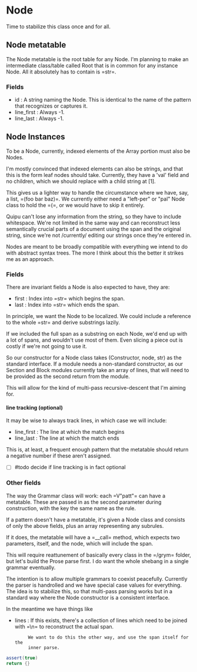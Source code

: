 # Node


  Time to stabilize this class once and for all. 


## Node metatable

  The Node metatable is the root table for any Node.  I'm planning to make
an intermediate class/table called Root that is in common for any instance
Node.  All it absolutely has to contain is =str=. 


### Fields

   - id :  A string naming the Node. 
           This is identical to the name of the pattern that recognizes
           or captures it.
   - line_first :  Always -1.
   - line_last  :  Always -1. 


## Node Instances

  To be a Node, currently, indexed elements of the Array portion must also be 
Nodes. 


I'm mostly convinced that indexed elements can also be strings, and that 
this is the form leaf nodes should take.  Currently, they have a 'val' field
and no children, which we should replace with a child string at [1].


This gives us a lighter way to handle the circumstance where we have, say,
a list, =(foo bar baz)=. We currently either need a "left-per" or "pal"
Node class to hold the =(=, or we would have to skip it entirely.


Quipu can't lose any information from the string, so they have to include
whitespace.  We're not limited in the same way and can reconstruct less 
semantically crucial parts of a document using the span and the original 
string, since we're not /currently/ editing our strings once they're
entered in.


Nodes are meant to be broadly compatible with everything we intend to
do with abstract syntax trees.  The more I think about this the better
it strikes me as an approach. 


### Fields

  There are invariant fields a Node is also expected to have, they are:
 
  - first :  Index into =str= which begins the span.
  - last  :  Index into =str= which ends the span.


In principle, we want the Node to be localized. We could include a 
reference to the whole =str= and derive substrings lazily.


If we included the full span as a substring on each Node, we'd end up
with a lot of spans, and wouldn't use most of them. Even slicing a piece
out is costly if we're not going to use it. 


So our constructor for a Node class takes (Constructor, node, str) as 
the standard interface.  If a module needs a non-standard constructor,
as our Section and Block modules currently take an array of lines, that
will need to be provided as the second return from the module. 


This will allow for the kind of multi-pass recursive-descent that I'm
aiming for. 


#### line tracking (optional)

It may be wise to always track lines, in which case we will include:


  - line_first :  The line at which the match begins
  - line_last  :  The line at which the match ends


This is, at least, a frequent enough pattern that the metatable should return
a negative number if these aren't assigned. 


- [ ] #todo decide if line tracking is in fact optional


### Other fields

  The way the Grammar class will work: each =V"patt"= can have a metatable.
These are passed in as the second parameter during construction, with the key
the same name as the rule. 


If a pattern doesn't have a metatable, it's given a Node class and consists of
only the above fields, plus an array representing any subrules. 


If it does, the metatable will have a =__call= method, which expects two
parameters, itself, and the node, which will include the span. 


This will require reattunement of basically every class in the =/grym= folder,
but let's build the Prose parse first.  I do want the whole shebang in a single
grammar eventually.


The intention is to allow multiple grammars to coexist peacefully. Currently
the parser is handrolled and we have special case values for everything.
The idea is to stabilize this, so that multi-pass parsing works but in a
standard way where the Node constructor is a consistent interface. 


In the meantime we have things like


- lines :  If this exists, there's a collection of lines which need to be
           joined with =\n= to reconstruct the actual span.


           We want to do this the other way, and use the span itself for the
           inner parse. 

```lua
assert(true)
return {}
```
